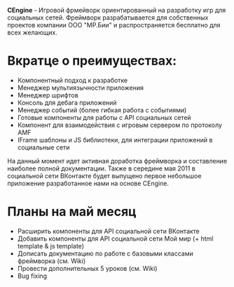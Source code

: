 **CEngine** - Игровой фрмейворк ориентированный на разработку игр для социальных сетей. Фреймворк разрабатывается для собственных проектов компании ООО "МР.Бии" и распространяется бесплатно для всех желающих. 

Вкратце о преимуществах:
=============

* Компонентный подход к разработке
* Менеджер мультиязычности приложения
* Менеджер шрифтов
* Консоль для дебага приложений
* Менеджер событий (более гибкая работа с событиями)
* Готовые компоненты для работы с API социальных сетей
* Компонент для взаимодействия с игровым сервером по протоколу AMF
* IFrame шаблоны и JS библиотеки, для интеграции приложений в социальные сети

На данный момент идет активная доработка фреймворка и составление наиболее полной документации. Также в середине мая 2011 в социальной сети ВКонтакте будет выпущено первое небольшое приложение разработанное нами на основе CEngine.

Планы на май месяц
=============

* Расширить компоненты для API социальной сети ВКонтакте
* Добавить компоненты для API социальной сети Мой мир (+ html template & js template)
* Дописать документацию по работе с базовыми классами фреймворка (см. Wiki)
* Провести дополнительных 5 уроков (см. Wiki)
* Bug fixing